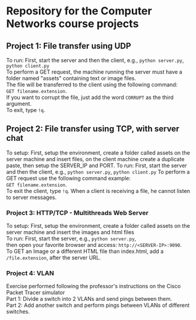 # Repository for the Computer Networks course projects  
## Project 1: File transfer using UDP  
To run: First, start the server and then the client, e.g., `python server.py`, `python client.py`  
To perform a GET request, the machine running the server must have a folder named "assets" containing text or image files.  
The file will be transferred to the client using the following command:  
`GET filename.extension`.  
If you want to corrupt the file, just add the word `CORRUPT` as the third argument.   
To exit, type `!q`.  
## Project 2: File transfer using TCP, with server chat
To setup: First, setup the environment, create a folder called assets on the server machine and insert files, on the client machine create a duplicate paste,
then setup the SERVER_IP and PORT.
To run: First, start the server and then the client, e.g., `python server.py`, `python client.py` 
To perform a GET request use the following command example:  
`GET filename.extension`.  
To exit the client, type `!q`. 
When a client is receiving a file, he cannot listen to server messages.
### Project 3: HTTP/TCP - Multithreads Web Server
To setup: First, setup the environment, create a folder called assets on the server machine and insert the images and html files  
To run: First, start the server, e.g., `python server.py`,  
then open your favorite browser and access: `http://<SERVER-IP>:9090`.  
To GET an Image or a different HTML file than index.html, add a `/file.extension`, after the server URL.
### Project 4: VLAN
Exercise performed following the professor's instructions on the Cisco Packet Tracer simulator  
Part 1: Divide a switch into 2 VLANs and send pings between them.  
Part 2: Add another switch and perform pings between VLANs of different switches.